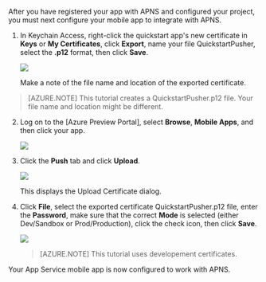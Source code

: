 After you have registered your app with APNS and configured your project, you must next configure your mobile app to integrate with APNS.

1. In Keychain Access, right-click the quickstart app's new certificate in **Keys** or **My Certificates**, click **Export**, name your file QuickstartPusher, select the **.p12** format, then click **Save**.

   	![](./media/mobile-services-apns-configure-push/mobile-services-ios-push-step18.png)

    Make a note of the file name and location of the exported certificate.

>[AZURE.NOTE] This tutorial creates a QuickstartPusher.p12 file. Your file name and location might be different.

2. Log on to the [Azure Preview Portal], select **Browse**, **Mobile Apps**, and then click your app.

   	![](./media/app-service-mobile-apns-configure-push/mobile-selection.png)

3. Click the **Push** tab and click **Upload**.

   	![](./media/app-service-mobile-apns-configure-push/mobile-push-tab-ios.png)

	This displays the Upload Certificate dialog.

4. Click **File**, select the exported certificate QuickstartPusher.p12 file, enter the **Password**, make sure that the correct **Mode** is selected (either Dev/Sandbox or Prod/Production), click the check icon, then click **Save**.

   	![](./media/app-service-mobile-apns-configure-push/mobile-push-tab-ios-upload.png)

    > [AZURE.NOTE] This tutorial uses developement certificates.

Your App Service mobile app is now configured to work with APNS.

<!-- URLs. -->
[Azure Management Portal]: https://portal.azure.com/
